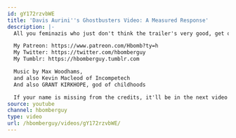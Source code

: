 ```yaml
---
id: gY172rzvbWE
title: 'Davis Aurini''s Ghostbusters Video: A Measured Response'
description: |-
  All you feminazis who just don't think the trailer's very good, get outta here! Davis is here to set the record straight. The film is bad because women aren't evolved to be ghostbusters!

  My Patreon: https://www.patreon.com/Hbomb?ty=h
  My Twitter: https://twitter.com/hbomberguy
  My Tumblr: https://hbomberguy.tumblr.com

  Music by Max Woodhams,
  and also Kevin Macleod of Incompetech
  And also GRANT KIRKHOPE, god of childhoods

  If your name is missing from the credits, it'll be in the next video which will be out very soon! I've split them in half because I officially have TOO MANY cool patrons to fit in one video!
source: youtube
channel: hbomberguy
type: video
url: /hbomberguy/videos/gY172rzvbWE/
---
```

